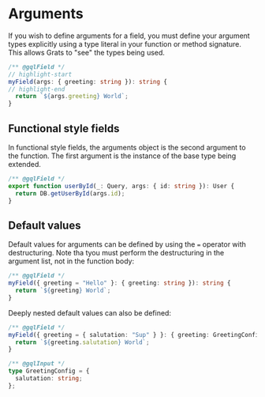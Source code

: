 # Arguments

If you wish to define arguments for a field, you must define your argument types explicitly using a type literal in your function or method signature. This allows Grats to "see" the types being used.

```ts
/** @gqlField */
// highlight-start
myField(args: { greeting: string }): string {
// highlight-end
  return `${args.greeting} World`;
}
```

## Functional style fields

In functional style fields, the arguments object is the second argument to the function. The first argument is the instance of the base type being extended.

```ts
/** @gqlField */
export function userById(_: Query, args: { id: string }): User {
  return DB.getUserById(args.id);
}
```

## Default values

Default values for arguments can be defined by using the `=` operator with destructuring. Note tha tyou must perform the destructuring in the argument list, not in the function body:

```ts
/** @gqlField */
myField({ greeting = "Hello" }: { greeting: string }): string {
  return `${greeting} World`;
}
```

Deeply nested default values can also be defined:

```ts
/** @gqlField */
myField({ greeting = { salutation: "Sup" } }: { greeting: GreetingConfig }): string {
  return `${greeting.salutation} World`;
}

/** @gqlInput */
type GreetingConfig = {
  salutation: string;
};
```
